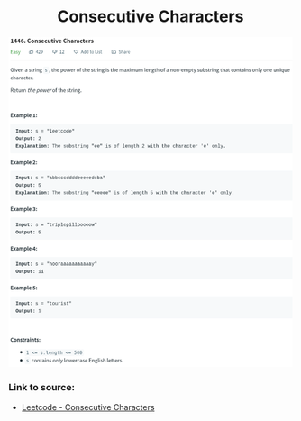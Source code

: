 <h1 align="center">Consecutive Characters</h1>

![alt text](https://github.com/matthew01lokiet/Algorithmic-exercises/blob/main/z_description_images/Strings/consecutive_characters.png?raw=true)


### Link to source: 
- <a href="https://leetcode.com/problems/consecutive-characters/">Leetcode - Consecutive Characters</a>

